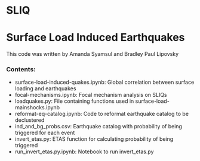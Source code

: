 # SLIQ
# Surface Load Induced Earthquakes

This code was written by Amanda Syamsul and Bradley Paul Lipovsky

### Contents:

* surface-load-induced-quakes.ipynb: Global correlation between surface loading and earthquakes
* focal-mechanisms.ipynb: Focal mechanism analysis on SLIQs
* loadquakes.py: File containing functions used in surface-load-mainshocks.ipynb
* reformat-eq-catalog.ipynb: Code to reformat earthquake catalog to be declustered
* ind_and_bg_probs.csv: Earthquake catalog with probability of being triggered for each event
* invert_etas.py: ETAS function for calculating probability of being triggered
* run_invert_etas.py.ipynb: Notebook to run invert_etas.py


